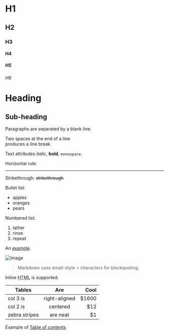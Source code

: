 # H1
## H2
### H3
#### H4
##### H5
###### H6

Heading
=======

Sub-heading
-----------

Paragraphs are separated
by a blank line.

Two spaces at the end of a line  
produces a line break.

Text attributes _italic_, 
**bold**, `monospace`.

Horizontal rule:

---

Strikethrough:
~~strikethrough~~

Bullet list:

  * apples
  * oranges
  * pears

Numbered list:

  1. lather
  2. rinse
  3. repeat

An [example](https://www.pinterest.com/pin/677299231446289816/).

![Image](https://i.pinimg.com/564x/8d/a6/05/8da605eb692ab16565244aa3effda225.jpg "motorcycle girl")

> Markdown uses email-style > characters for blockquoting.

Inline <abbr title="Hypertext Markup Language">HTML</abbr> is supported.



| Tables        | Are           | Cool  |
| ------------- |:-------------:| -----:|
| col 3 is      | right-aligned | $1600 |
| col 2 is      | centered      |   $12 |
| zebra stripes | are neat      |    $1 |


Example of [Table of contents](mssql/db_backup.md#Table-of-contents)
